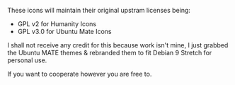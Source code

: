 These icons will maintain their original upstram licenses being:

 * GPL v2 for Humanity Icons
 * GPL v3.0 for Ubuntu Mate Icons

I shall not receive any credit for this because work isn't mine, I just grabbed the
Ubuntu MATE themes & rebranded them to fit Debian 9 Stretch for personal use.

If you want to cooperate however you are free to.
